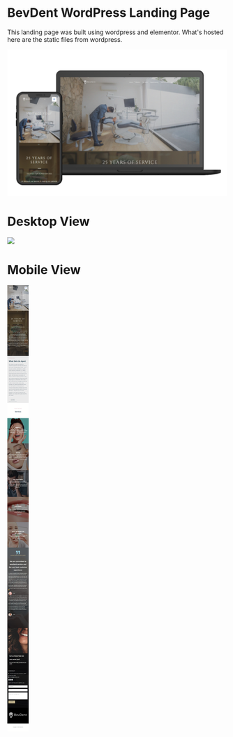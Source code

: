 # BevDent WordPress Landing Page

This landing page was built using wordpress and elementor. What's hosted here are the static files from wordpress. 

![](/preview-images/image1.jpeg)

# Desktop View
![](/preview-images/desktop.png)

# Mobile View
![](/preview-images/mobile.png)
